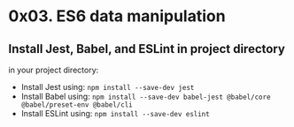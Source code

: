 # 0x03. ES6 data manipulation

## Install Jest, Babel, and ESLint in project directory

in your project directory:

- Install Jest using: `npm install --save-dev jest`
- Install Babel using: `npm install --save-dev babel-jest @babel/core @babel/preset-env @babel/cli`
- Install ESLint using: `npm install --save-dev eslint`

